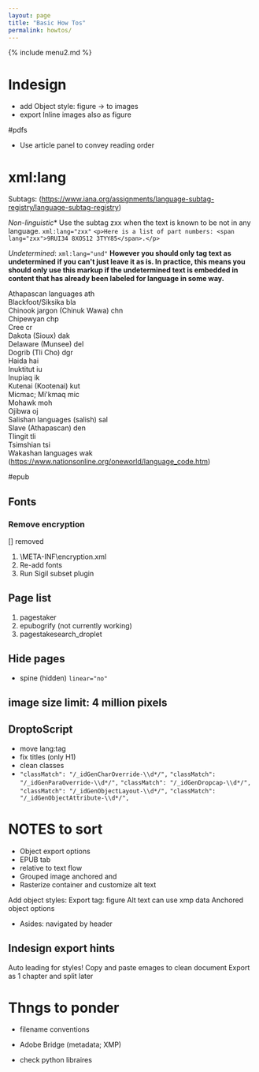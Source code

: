```yaml
---
layout: page
title: "Basic How Tos"
permalink: howtos/
---
```



{% include menu2.md %}


# Indesign
- add Object style: figure -> to images
- export Inline images also as figure


#pdfs
- Use article panel to convey reading order


# xml:lang
Subtags: (https://www.iana.org/assignments/language-subtag-registry/language-subtag-registry)

*Non-linguistic** Use the subtag zxx when the text is known to be not in any language.
`xml:lang="zxx"`
`<p>Here is a list of part numbers: <span lang="zxx">9RUI34 8XOS12 3TYY85</span>.</p>`

*Undetermined*:
`xml:lang="und"`
**However you should only tag text as undetermined if you can't just leave it as is. In practice, this means you should only use this markup if the undetermined text is embedded in content that has already been labeled for language in some way.**


Athapascan languages ath  
Blackfoot/Siksika bla  
Chinook jargon (Chinuk Wawa) chn  
Chipewyan chp  
Cree cr  
Dakota (Sioux) dak  
Delaware (Munsee) del  
Dogrib (Tli Cho) dgr  
Haida hai  
Inuktitut iu  
Inupiaq ik  
Kutenai (Kootenai) kut  
Micmac; Mi'kmaq mic  
Mohawk moh  
Ojibwa oj  
Salishan languages (salish) sal  
Slave (Athapascan) den  
Tlingit tli  
Tsimshian tsi  
Wakashan languages wak  
(https://www.nationsonline.org/oneworld/language_code.htm)

#epub
## Fonts
### Remove encryption
[] removed
1. \META-INF\encryption.xml
2. Re-add fonts
3. Run Sigil subset plugin

## Page list
1. pagestaker
2. epubogrify (not currently working)
1. pagestakesearch_droplet

## Hide pages
- spine (hidden) `linear="no"`

## image size limit: 4 million pixels

## DroptoScript
 - move lang:tag
 - fix titles (only H1)
 - clean classes
  - `"classMatch": "/_idGenCharOverride-\\d*/",`
	`"classMatch": "/_idGenParaOverride-\\d*/",`
	`"classMatch": "/_idGenDropcap-\\d*/",`
	`"classMatch": "/_idGenObjectLayout-\\d*/",`
	`"classMatch": "/_idGenObjectAttribute-\\d*/",`
	
# NOTES to sort
- Object export options 
- EPUB tab 
- relative to text flow
- Grouped image anchored and
- Rasterize container and customize alt text

Add object styles:
Export tag: figure
Alt text can use xmp data
Anchored object options

- Asides: navigated by header

## Indesign export hints

Auto leading for styles!
Copy and paste emages to clean document
Export as 1 chapter and split later

# Thngs to ponder 
 - filename conventions
 - Adobe Bridge (metadata; XMP)

 -  check python libraires